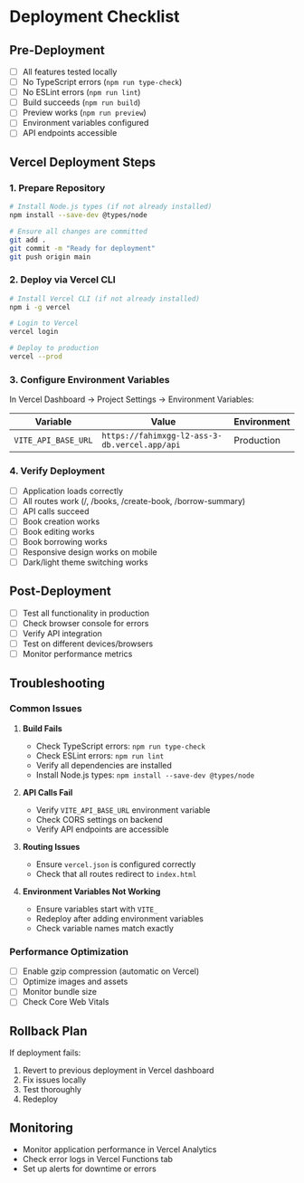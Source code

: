 # Deployment Checklist

## Pre-Deployment

- [ ] All features tested locally
- [ ] No TypeScript errors (`npm run type-check`)
- [ ] No ESLint errors (`npm run lint`)
- [ ] Build succeeds (`npm run build`)
- [ ] Preview works (`npm run preview`)
- [ ] Environment variables configured
- [ ] API endpoints accessible

## Vercel Deployment Steps

### 1. Prepare Repository
```bash
# Install Node.js types (if not already installed)
npm install --save-dev @types/node

# Ensure all changes are committed
git add .
git commit -m "Ready for deployment"
git push origin main
```

### 2. Deploy via Vercel CLI
```bash
# Install Vercel CLI (if not already installed)
npm i -g vercel

# Login to Vercel
vercel login

# Deploy to production
vercel --prod
```

### 3. Configure Environment Variables

In Vercel Dashboard → Project Settings → Environment Variables:

| Variable | Value | Environment |
|----------|-------|-------------|
| `VITE_API_BASE_URL` | `https://fahimxgg-l2-ass-3-db.vercel.app/api` | Production |

### 4. Verify Deployment

- [ ] Application loads correctly
- [ ] All routes work (/, /books, /create-book, /borrow-summary)
- [ ] API calls succeed
- [ ] Book creation works
- [ ] Book editing works
- [ ] Book borrowing works
- [ ] Responsive design works on mobile
- [ ] Dark/light theme switching works

## Post-Deployment

- [ ] Test all functionality in production
- [ ] Check browser console for errors
- [ ] Verify API integration
- [ ] Test on different devices/browsers
- [ ] Monitor performance metrics

## Troubleshooting

### Common Issues

1. **Build Fails**
   - Check TypeScript errors: `npm run type-check`
   - Check ESLint errors: `npm run lint`
   - Verify all dependencies are installed
   - Install Node.js types: `npm install --save-dev @types/node`

2. **API Calls Fail**
   - Verify `VITE_API_BASE_URL` environment variable
   - Check CORS settings on backend
   - Verify API endpoints are accessible

3. **Routing Issues**
   - Ensure `vercel.json` is configured correctly
   - Check that all routes redirect to `index.html`

4. **Environment Variables Not Working**
   - Ensure variables start with `VITE_`
   - Redeploy after adding environment variables
   - Check variable names match exactly

### Performance Optimization

- [ ] Enable gzip compression (automatic on Vercel)
- [ ] Optimize images and assets
- [ ] Monitor bundle size
- [ ] Check Core Web Vitals

## Rollback Plan

If deployment fails:

1. Revert to previous deployment in Vercel dashboard
2. Fix issues locally
3. Test thoroughly
4. Redeploy

## Monitoring

- Monitor application performance in Vercel Analytics
- Check error logs in Vercel Functions tab
- Set up alerts for downtime or errors
